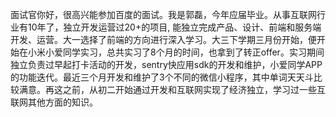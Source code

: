 面试官你好，很高兴能参加百度的面试。我是郭磊，今年应届毕业。从事互联网行业有10年了，独立开发运营过20+的项目, 能独立完成产品、设计、前端和服务端开发、运营。大一选择了前端的方向进行深入学习。大三下学期三月份开始，便开始在小米小爱同学实习，总共实习了8个月的时间，也拿到了转正offer。实习期间独立负责过早起打卡活动的开发，sentry快应用sdk的开发和维护，小爱同学APP的功能迭代。最近三个月开发和维护了3个不同的微信小程序，其中单词天天斗比较满意。再这之前，从初二开始通过开发和互联网实现了经济独立，学习过一些互联网其他方面的知识。